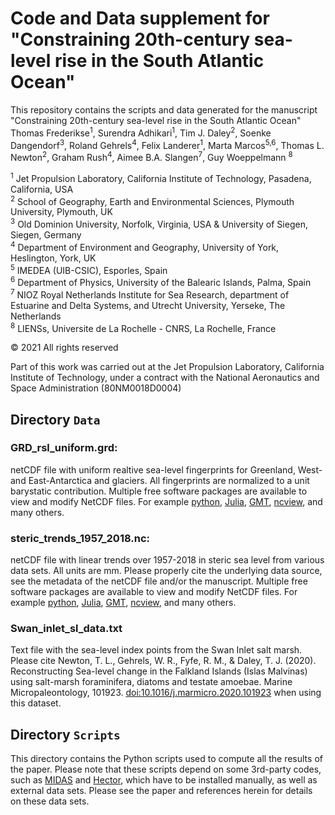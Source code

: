 # Code and Data supplement for "Constraining 20th-century sea-level rise in the South Atlantic Ocean" 

This repository contains the scripts and data generated for the manuscript  
"Constraining 20th-century sea-level rise in the South Atlantic Ocean"   
Thomas Frederikse<sup>1</sup>, Surendra Adhikari<sup>1</sup>, Tim J. Daley<sup>2</sup>, Soenke Dangendorf<sup>3</sup>, Roland Gehrels<sup>4</sup>, Felix Landerer<sup>1</sup>, Marta Marcos<sup>5,6</sup>, Thomas L. Newton<sup>2</sup>, Graham Rush<sup>4</sup>, Aimee B.A. Slangen<sup>7</sup>, Guy Woeppelmann <sup>8</sup>

<sup>1</sup> Jet Propulsion Laboratory, California Institute of Technology, Pasadena, California, USA  
<sup>2</sup> School of Geography, Earth and Environmental Sciences, Plymouth University, Plymouth,  UK  
<sup>3</sup> Old Dominion University, Norfolk, Virginia, USA & University of Siegen, Siegen, Germany  
<sup>4</sup> Department of Environment and Geography, University of York, Heslington, York, UK  
<sup>5</sup> IMEDEA (UIB-CSIC), Esporles, Spain  
<sup>6</sup> Department of Physics, University of the Balearic Islands, Palma, Spain  
<sup>7</sup> NIOZ Royal Netherlands Institute for Sea Research, department of Estuarine and Delta Systems, and Utrecht University, Yerseke, The Netherlands  
<sup>8</sup> LIENSs, Universite de La Rochelle - CNRS, La Rochelle, France  

© 2021 All rights reserved

Part of this work was carried out at the Jet Propulsion Laboratory, California Institute of Technology, under a contract with the National Aeronautics and Space Administration (80NM0018D0004)

## Directory `Data`

### GRD_rsl_uniform.grd:
netCDF file with uniform realtive sea-level fingerprints for Greenland, West- and East-Antarctica and glaciers. All fingerprints are normalized to a unit barystatic contribution. Multiple free software packages are available to view and modify NetCDF files. For example [python](https://unidata.github.io/netcdf4-python/), [Julia](https://github.com/Alexander-Barth/NCDatasets.jl), [GMT](https://www.generic-mapping-tools.org/), [ncview](http://meteora.ucsd.edu/~pierce/ncview_home_page.html), and many others. 

### steric_trends_1957_2018.nc:
netCDF file with linear trends over 1957-2018 in steric sea level from various data sets. All units are mm. Please properly cite the underlying data source, see the metadata of the netCDF file and/or the manuscript.  Multiple free software packages are available to view and modify NetCDF files. For example [python](https://unidata.github.io/netcdf4-python/), [Julia](https://github.com/Alexander-Barth/NCDatasets.jl), [GMT](https://www.generic-mapping-tools.org/), [ncview](http://meteora.ucsd.edu/~pierce/ncview_home_page.html), and many others. 

### Swan_inlet_sl_data.txt
Text file with the sea-level index points from the Swan Inlet salt marsh. Please cite Newton, T. L., Gehrels, W. R., Fyfe, R. M., & Daley, T. J. (2020). Reconstructing Sea-level change in the Falkland Islands (Islas Malvinas) using salt-marsh foraminifera, diatoms and testate amoebae. Marine Micropaleontology, 101923. [doi:10.1016/j.marmicro.2020.101923](https://doi.org/10.1016/j.marmicro.2020.101923) when using this dataset.

## Directory `Scripts`
This directory contains the Python scripts used to compute all the results of the paper. Please note that these scripts depend on some 3rd-party codes, such as [MIDAS](http://geodesy.unr.edu/) and [Hector](http://segal.ubi.pt/hector/), which have to be installed manually, as well as external data sets. Please see the paper and references herein for details on these data sets. 
